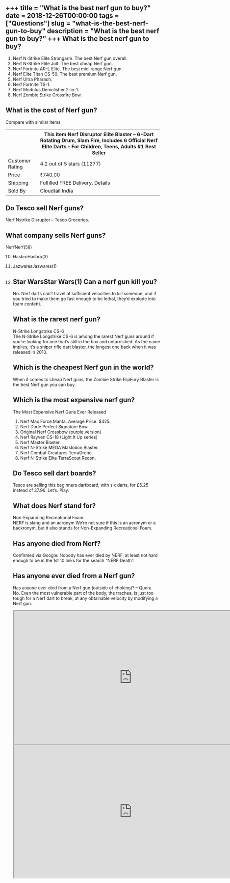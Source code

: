 +++
title = "What is the best nerf gun to buy?"
date = 2018-12-26T00:00:00
tags = ["Questions"]
slug = "what-is-the-best-nerf-gun-to-buy"
description = "What is the best nerf gun to buy?"
+++
What is the best nerf gun to buy?
---------------------------------

1. Nerf N-Strike Elite Strongarm. The best Nerf gun overall.
2. Nerf N-Strike Elite Jolt. The best cheap Nerf gun.
3. Nerf Fortnite AR-L Elite. The best mid-range Nerf gun.
4. Nerf Elite Titan CS-50. The best premium Nerf gun.
5. Nerf Ultra Pharaoh.
6. Nerf Fortnite TS-1.
7. Nerf Modulus Demolisher 2-in-1.
8. Nerf Zombie Strike Crossfire Bow.

What is the cost of Nerf gun?
-----------------------------

Compare with similar items

<table><tr><th></th><th>This item Nerf Disruptor Elite Blaster – 6-Dart Rotating Drum, Slam Fire, Includes 6 Official Nerf Elite Darts – For Children, Teens, Adults #1 Best Seller</th></tr><tr><td>Customer Rating</td><td>4.2 out of 5 stars (11277)</td></tr><tr><td>Price</td><td>₹740.00</td></tr><tr><td>Shipping</td><td>Fulfilled FREE Delivery. Details</td></tr><tr><td>Sold By</td><td>Cloudtail India</td></tr></table>

Do Tesco sell Nerf guns?
------------------------

Nerf Nstrike Disruptor – Tesco Groceries.

What company sells Nerf guns?
-----------------------------

NerfNerf(58)

10. HasbroHasbro(3)
11. JazwaresJazwares(1)
12. Star WarsStar Wars(1) Can a nerf gun kill you?
    ------------------------
    
    No. Nerf darts can’t travel at sufficient velocities to kill someone, and if you tried to make them go fast enough to be lethal, they’d explode into foam confetti.
    
    What is the rarest nerf gun?
    ----------------------------
    
    N-Strike Longstrike CS-6  
    The N-Strike Longstrike CS-6 is among the rarest Nerf guns around if you’re looking for one that’s still in the box and untarnished. As the name implies, it’s a sniper rifle dart blaster, the longest one back when it was released in 2010.
    
    Which is the cheapest Nerf gun in the world?
    --------------------------------------------
    
    When it comes to cheap Nerf guns, the Zombie Strike FlipFury Blaster is the best Nerf gun you can buy.
    
    Which is the most expensive nerf gun?
    -------------------------------------
    
    The Most Expensive Nerf Guns Ever Released
    
    
    1. Nerf Max Force Manta. Average Price: $425.
    2. Nerf Dude Perfect Signature Bow.
    3. Original Nerf Crossbow (purple version)
    4. Nerf Rayven CS-18 (Light It Up series)
    5. Nerf Master Blaster.
    6. Nerf N-Strike MEGA Mastodon Blaster.
    7. Nerf Combat Creatures TerraDrone.
    8. Nerf N-Strike Elite TerraScout Recon.
    
    Do Tesco sell dart boards?
    --------------------------
    
    Tesco are selling this beginners dartboard, with six darts, for £5.25 instead of £7.96. Let’s. Play.
    
    What does Nerf stand for?
    -------------------------
    
    Non-Expanding Recreational Foam  
    NERF is slang and an acronym We’re not sure if this is an acronym or a backronym, but it also stands for Non-Expanding Recreational Foam.
    
    Has anyone died from Nerf?
    --------------------------
    
    Confirmed via Google: Nobody has ever died by NERF, at least not hard enough to be in the 1st 10 links for the search “NERF Death”.
    
    Has anyone ever died from a Nerf gun?
    -------------------------------------
    
    Has anyone ever died from a Nerf gun (outside of choking)? – Quora. No. Even the most vulnerable part of the body, the trachea, is just too tough for a Nerf dart to break, at any obtainable velocity by modifying a Nerf gun.
    
    <iframe allow="accelerometer; autoplay; clipboard-write; encrypted-media; gyroscope; picture-in-picture" allowfullscreen="" class="__youtube_prefs__  epyt-is-override  no-lazyload" data-no-lazy="1" data-origheight="433" data-origwidth="770" data-skipgform_ajax_framebjll="" height="433" id="_ytid_55910" loading="lazy" src="https://www.youtube.com/embed/YeWEdl_C51g?enablejsapi=1&autoplay=0&cc_load_policy=0&cc_lang_pref=&iv_load_policy=1&loop=0&modestbranding=0&rel=1&fs=1&playsinline=0&autohide=2&theme=dark&color=red&controls=1&" title="YouTube player" width="770"></iframe>  
    <iframe allow="accelerometer; autoplay; clipboard-write; encrypted-media; gyroscope; picture-in-picture" allowfullscreen="" class="__youtube_prefs__  epyt-is-override  no-lazyload" data-no-lazy="1" data-origheight="433" data-origwidth="770" data-skipgform_ajax_framebjll="" height="433" id="_ytid_46520" loading="lazy" src="https://www.youtube.com/embed/Giflt3UMSkU?enablejsapi=1&autoplay=0&cc_load_policy=0&cc_lang_pref=&iv_load_policy=1&loop=0&modestbranding=0&rel=1&fs=1&playsinline=0&autohide=2&theme=dark&color=red&controls=1&" title="YouTube player" width="770"></iframe>